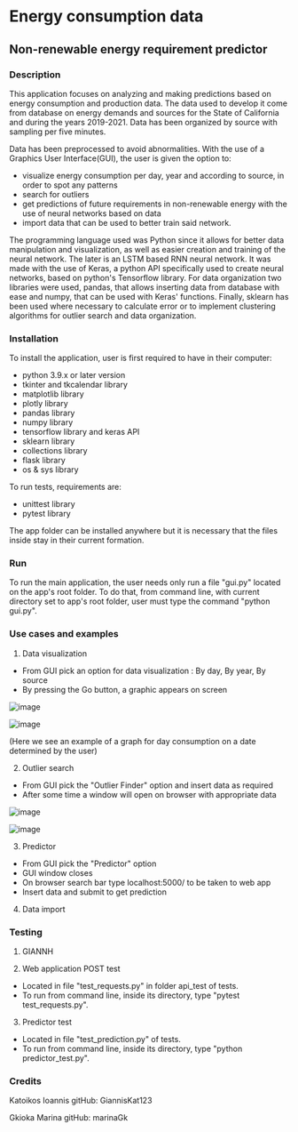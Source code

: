 # Energy consumption data 
## Non-renewable energy requirement predictor

### Description 

This application focuses on analyzing and making predictions based on energy consumption and production data. The data used to develop it come from database on energy demands and sources for the State of California and during the years 2019-2021. Data has been organized by source with sampling per five minutes. 

Data has been preprocessed to avoid abnormalities. With the use of a Graphics User Interface(GUI), the user is given the option to:
  
  - visualize energy consumption per day, year and according to source, in order to spot any patterns 
  - search for outliers
  - get predictions of future requirements in non-renewable energy with the use of neural networks based on data 
  - import data that can be used to better train said network.
 
The programming language used was Python since it allows for better data manipulation and visualization, as well as easier creation and training of the neural network. The later is an LSTM based RNN neural network. It was made with the use of Keras, a python API specifically used to create neural networks, based on python's Tensorflow library. For data organization two libraries were used, pandas, that allows inserting data from database with ease and numpy, that can be used with Keras' functions. Finally, sklearn has been used where necessary to calculate error or to implement clustering algorithms for outlier search and data organization. 

### Installation 

To install the application, user is first required to have in their computer:

  - python 3.9.x or later version
  - tkinter and tkcalendar library
  - matplotlib library 
  - plotly library
  - pandas library 
  - numpy library 
  - tensorflow library and keras API 
  - sklearn library 
  - collections library
  - flask library 
  - os & sys library 

To run tests, requirements are: 
  
  - unittest library 
  - pytest library

The app folder can be installed anywhere but it is necessary that the files inside stay in their current formation.

### Run 

To run the main application, the user needs only run a file "gui.py" located on the app's root folder. To do that, from command line, with current directory set to app's root folder, user must type the command "python gui.py". 

### Use cases and examples

1. Data visualization 
  
  - From GUI pick an option for data visualization : By day, By year, By source 
  - By pressing the Go button, a graphic appears on screen 
  
  ![image](https://user-images.githubusercontent.com/45518985/177420818-c9025ad3-23ec-4fa7-80a8-c49d52772d90.png)

  ![image](https://user-images.githubusercontent.com/45518985/177420931-b6f24310-f986-4468-9b1d-21d25d09943e.png)

  (Here we see an example of a graph for day consumption on a date determined by the user) 
  
2. Outlier search 

  - From GUI pick the "Outlier Finder" option and insert data as required
  - After some time a window will open on browser with appropriate data 
  
  ![image](https://user-images.githubusercontent.com/45518985/177421582-a9ecab06-0895-423f-8926-b119ee4dece6.png)
  
  ![image](https://user-images.githubusercontent.com/45518985/177421659-4e9dab27-b1e0-4ac0-8cbb-c6250dbb275b.png)

3. Predictor 
  
  - From GUI pick the "Predictor" option 
  - GUI window closes
  - On browser search bar type localhost:5000/ to be taken to web app 
  - Insert data and submit to get prediction 
  
4. Data import 

### Testing 

1. GIANNH

2. Web application POST test

  - Located in file "test_requests.py" in folder api_test of tests.
  - To run from command line, inside its directory, type "pytest test_requests.py".

3. Predictor test

  - Located in file "test_prediction.py" of tests. 
  - To run from command line, inside its directory, type "python predictor_test.py".

### Credits 

Katoikos Ioannis 
gitHub: GiannisKat123

Gkioka Marina 
gitHub: marinaGk

